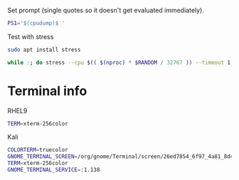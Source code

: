 
Set prompt (single quotes so it doesn't get evaluated immediately).
```bash
PS1='$(cpudump)$ '
```

Test with stress
```bash
sudo apt install stress

while :; do stress --cpu $(( $(nproc) * $RANDOM / 32767 )) --timeout 1; done
```

# Terminal info
RHEL9
```bash
TERM=xterm-256color
```
Kali
```bash
COLORTERM=truecolor
GNOME_TERMINAL_SCREEN=/org/gnome/Terminal/screen/26ed7854_6f97_4a81_8d48_f8d00a3bc2b3
TERM=xterm-256color
GNOME_TERMINAL_SERVICE=:1.138
```
